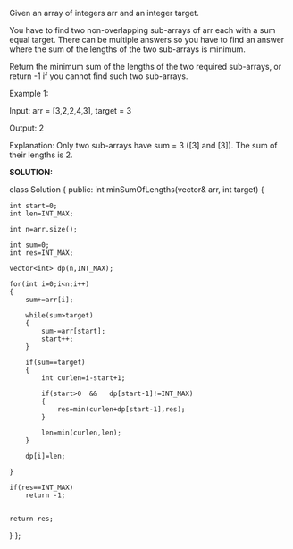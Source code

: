 Given an array of integers arr and an integer target.

You have to find two non-overlapping sub-arrays of arr each with a sum equal target. There can be multiple answers so you have to find an answer where the sum of the lengths of the two sub-arrays is minimum.

Return the minimum sum of the lengths of the two required sub-arrays, or return -1 if you cannot find such two sub-arrays.

 

Example 1:

Input: arr = [3,2,2,4,3], target = 3

Output: 2

Explanation: Only two sub-arrays have sum = 3 ([3] and [3]). The sum of their lengths is 2.

**SOLUTION:**

class Solution {
public:
int minSumOfLengths(vector<int>& arr, int target) {

    int start=0;
    int len=INT_MAX;
    
    int n=arr.size();
    
    int sum=0;
    int res=INT_MAX;
    
    vector<int> dp(n,INT_MAX);
    
    for(int i=0;i<n;i++)
    {
        sum+=arr[i];
        
        while(sum>target)
        {
            sum-=arr[start];
            start++;
        }
        
        if(sum==target)
        {
            int curlen=i-start+1;
            
            if(start>0  &&   dp[start-1]!=INT_MAX)
            {
                res=min(curlen+dp[start-1],res);
            }
            
            len=min(curlen,len);
        }
        
        dp[i]=len;
        
    }
    
    if(res==INT_MAX)
        return -1;
    
    
    return res;
    
}
};
